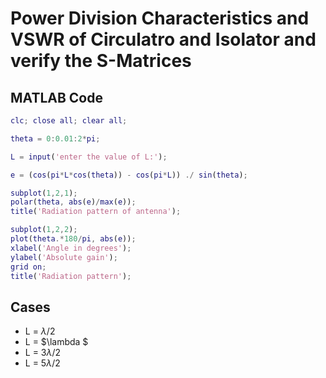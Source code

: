 # Power Division Characteristics and VSWR of Circulatro and Isolator and verify the S-Matrices
## MATLAB Code
```matlab
clc; close all; clear all;

theta = 0:0.01:2*pi;

L = input('enter the value of L:');

e = (cos(pi*L*cos(theta)) - cos(pi*L)) ./ sin(theta);

subplot(1,2,1);
polar(theta, abs(e)/max(e));
title('Radiation pattern of antenna');

subplot(1,2,2);
plot(theta.*180/pi, abs(e));
xlabel('Angle in degrees');
ylabel('Absolute gain');
grid on;
title('Radiation pattern');
```

## Cases
- L = $\lambda /2$
- L = $\lambda $
- L = $3\lambda /2$
- L = $5\lambda /2$

